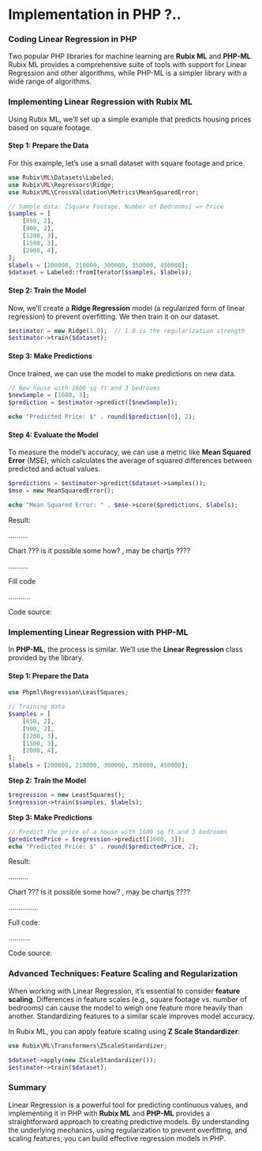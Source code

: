 # Implementation in PHP ?..

### Coding Linear Regression in PHP

Two popular PHP libraries for machine learning are **Rubix ML** and **PHP-ML**. Rubix ML provides a comprehensive suite of tools with support for Linear Regression and other algorithms, while PHP-ML is a simpler library with a wide range of algorithms.

### Implementing Linear Regression with Rubix ML

Using Rubix ML, we’ll set up a simple example that predicts housing prices based on square footage.

#### **Step 1: Prepare the Data**

For this example, let’s use a small dataset with square footage and price.

```php
use Rubix\ML\Datasets\Labeled;
use Rubix\ML\Regressors\Ridge;
use Rubix\ML\CrossValidation\Metrics\MeanSquaredError;

// Sample data: [Square Footage, Number of Bedrooms] => Price
$samples = [
    [850, 2],
    [900, 2],
    [1200, 3],
    [1500, 3],
    [2000, 4],
];
$labels = [200000, 210000, 300000, 350000, 450000];
$dataset = Labeled::fromIterator($samples, $labels);
```

#### **Step 2: Train the Model**

Now, we’ll create a **Ridge Regression** model (a regularized form of linear regression) to prevent overfitting. We then train it on our dataset.

```php
$estimator = new Ridge(1.0);  // 1.0 is the regularization strength
$estimator->train($dataset);
```

#### **Step 3: Make Predictions**

Once trained, we can use the model to make predictions on new data.

```php
// New house with 1600 sq ft and 3 bedrooms
$newSample = [1600, 3];
$prediction = $estimator->predict([$newSample]);

echo "Predicted Price: $" . round($prediction[0], 2);
```

#### **Step 4: Evaluate the Model**

To measure the model’s accuracy, we can use a metric like **Mean Squared Error** (MSE), which calculates the average of squared differences between predicted and actual values.

```php
$predictions = $estimator->predict($dataset->samples());
$mse = new MeanSquaredError();

echo "Mean Squared Error: " . $mse->score($predictions, $labels);
```

Result:

..........

Chart ??? is it possible some how? , may be chartjs ????

..........

Fill code

...........

Code source:&#x20;



### Implementing Linear Regression with PHP-ML

In **PHP-ML**, the process is similar. We’ll use the **Linear Regression** class provided by the library.

#### **Step 1: Prepare the Data**

```php
use Phpml\Regression\LeastSquares;

// Training data
$samples = [
    [850, 2],
    [900, 2],
    [1200, 3],
    [1500, 3],
    [2000, 4],
];
$labels = [200000, 210000, 300000, 350000, 450000];
```

**Step 2: Train the Model**

```php
$regression = new LeastSquares();
$regression->train($samples, $labels);
```

**Step 3: Make Predictions**

```php
// Predict the price of a house with 1600 sq ft and 3 bedrooms
$predictedPrice = $regression->predict([1600, 3]);
echo "Predicted Price: $" . round($predictedPrice, 2);
```

Result:

..........

Chart ??? is it possible some how? , may be chartjs ????

...............

Full code:

...........

Code source:&#x20;



### Advanced Techniques: Feature Scaling and Regularization

When working with Linear Regression, it’s essential to consider **feature scaling**. Differences in feature scales (e.g., square footage vs. number of bedrooms) can cause the model to weigh one feature more heavily than another. Standardizing features to a similar scale improves model accuracy.

In Rubix ML, you can apply feature scaling using **Z Scale Standardizer**:

```php
use Rubix\ML\Transformers\ZScaleStandardizer;

$dataset->apply(new ZScaleStandardizer());
$estimator->train($dataset);
```

### Summary

Linear Regression is a powerful tool for predicting continuous values, and implementing it in PHP with **Rubix ML** and **PHP-ML** provides a straightforward approach to creating predictive models. By understanding the underlying mechanics, using regularization to prevent overfitting, and scaling features, you can build effective regression models in PHP.



